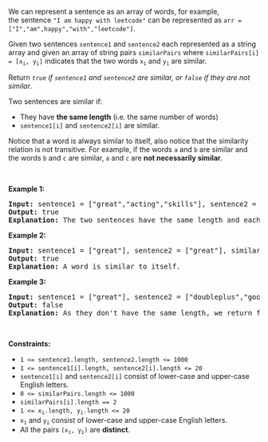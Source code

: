 <div><p>We can represent a&nbsp;sentence as an array of words, for example, the&nbsp;sentence <code>"I am happy with leetcode"</code> can be represented as <code>arr = ["I","am",happy","with","leetcode"]</code>.</p>

<p>Given two&nbsp;sentences&nbsp;<code>sentence1</code> and&nbsp;<code>sentence2</code> each represented as a string array and given an array of string pairs <code>similarPairs</code> where&nbsp;<code>similarPairs[i] = [x<sub>i</sub>, y<sub>i</sub>]</code>&nbsp;indicates that the two words&nbsp;<code>x<sub>i</sub></code> and&nbsp;<code>y<sub>i</sub></code> are similar.</p>

<p>Return <em><code>true</code> if&nbsp;<code>sentence1</code>&nbsp;and&nbsp;<code>sentence2</code>&nbsp;are similar, or <code>false</code> if they are not similar</em>.</p>

<p>Two sentences are similar if:</p>

<ul>
	<li>They have <strong>the same length</strong> (i.e. the same number of words)</li>
	<li><code>sentence1[i]</code> and&nbsp;<code>sentence2[i]</code>&nbsp;are similar.</li>
</ul>

<p>Notice that a word is always similar to itself, also notice that the similarity relation is not transitive. For example, if the words&nbsp;<code><font face="monospace">a</font></code>&nbsp;and <code>b</code> are similar and the words <code>b</code>&nbsp;and <code>c</code> are similar, <code>a</code> and <code>c</code> are&nbsp;<strong>not&nbsp;necessarily similar</strong>.</p>

<p>&nbsp;</p>
<p><strong>Example 1:</strong></p>

<pre><strong>Input:</strong> sentence1 = ["great","acting","skills"], sentence2 = ["fine","drama","talent"], similarPairs = [["great","fine"],["drama","acting"],["skills","talent"]]
<strong>Output:</strong> true
<strong>Explanation:</strong> The two sentences have the same length and each word i of sentence1 is also similar to the corresponding word in sentence2.
</pre>

<p><strong>Example 2:</strong></p>

<pre><strong>Input:</strong> sentence1 = ["great"], sentence2 = ["great"], similarPairs = []
<strong>Output:</strong> true
<strong>Explanation:</strong> A word is similar to itself.
</pre>

<p><strong>Example 3:</strong></p>

<pre><strong>Input:</strong> sentence1 = ["great"], sentence2 = ["doubleplus","good"], similarPairs = [["great","doubleplus"]]
<strong>Output:</strong> false
<strong>Explanation:</strong> As they don't have the same length, we return false.
</pre>

<p>&nbsp;</p>
<p><strong>Constraints:</strong></p>

<ul>
	<li><code>1 &lt;=&nbsp;sentence1.length,&nbsp;sentence2.length &lt;= 1000</code></li>
	<li><code>1 &lt;=&nbsp;sentence1[i].length,&nbsp;sentence2[i].length &lt;= 20</code></li>
	<li><code>sentence1[i]</code> and&nbsp;<code>sentence2[i]</code>&nbsp;consist of lower-case and upper-case English letters.</li>
	<li><code>0 &lt;=&nbsp;similarPairs.length &lt;= 1000</code></li>
	<li><code>similarPairs[i].length == 2</code></li>
	<li><code>1 &lt;=&nbsp;x<sub>i</sub>.length,&nbsp;y<sub>i</sub>.length&nbsp;&lt;= 20</code></li>
	<li><code>x<sub>i</sub></code> and <code>y<sub>i</sub></code>&nbsp;consist of lower-case and upper-case English letters.</li>
	<li>All the pairs <code>(x<sub>i</sub>,<sub>&nbsp;</sub>y<sub>i</sub>)</code> are <strong>distinct</strong>.</li>
</ul>
</div>